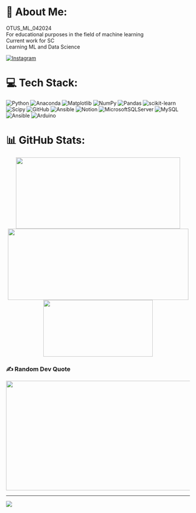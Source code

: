 # 💫 About Me:
OTUS_ML_042024<br>For educational purposes in the field of machine learning<br>Current work for SC<br>Learning ML and Data Science

[![Instagram](https://img.shields.io/badge/Instagram-%23E4405F.svg?logo=Instagram&logoColor=white)](https://instagram.com/_nmzaki) 

# 💻 Tech Stack:
![Python](https://img.shields.io/badge/python-3670A0?style=for-the-badge&logo=python&logoColor=ffdd54) ![Anaconda](https://img.shields.io/badge/Anaconda-%2344A833.svg?style=for-the-badge&logo=anaconda&logoColor=white) ![Matplotlib](https://img.shields.io/badge/Matplotlib-%23ffffff.svg?style=for-the-badge&logo=Matplotlib&logoColor=black) ![NumPy](https://img.shields.io/badge/numpy-%23013243.svg?style=for-the-badge&logo=numpy&logoColor=white) ![Pandas](https://img.shields.io/badge/pandas-%23150458.svg?style=for-the-badge&logo=pandas&logoColor=white) ![scikit-learn](https://img.shields.io/badge/scikit--learn-%23F7931E.svg?style=for-the-badge&logo=scikit-learn&logoColor=white) ![Scipy](https://img.shields.io/badge/SciPy-%230C55A5.svg?style=for-the-badge&logo=scipy&logoColor=%white) ![GitHub](https://img.shields.io/badge/github-%23121011.svg?style=for-the-badge&logo=github&logoColor=white) ![Ansible](https://img.shields.io/badge/ansible-%231A1918.svg?style=for-the-badge&logo=ansible&logoColor=white) ![Notion](https://img.shields.io/badge/Notion-%23000000.svg?style=for-the-badge&logo=notion&logoColor=white) ![MicrosoftSQLServer](https://img.shields.io/badge/Microsoft%20SQL%20Server-CC2927?style=for-the-badge&logo=microsoft%20sql%20server&logoColor=white) ![MySQL](https://img.shields.io/badge/mysql-4479A1.svg?style=for-the-badge&logo=mysql&logoColor=white) ![Ansible](https://img.shields.io/badge/ansible-%231A1918.svg?style=for-the-badge&logo=ansible&logoColor=white) ![Arduino](https://img.shields.io/badge/-Arduino-00979D?style=for-the-badge&logo=Arduino&logoColor=white)
# 📊 GitHub Stats:
<p align="center">
  <img width="450" height="195" src="https://github-readme-stats.vercel.app/api?username=nmzaki&theme=github_dark&hide_border=true&include_all_commits=false&count_private=false)">
  <img width="495" height="195" src="https://github-readme-streak-stats.herokuapp.com/?user=nmzaki&theme=github_dark&hide_border=true">
  <img width="300" height="155" src="https://github-readme-stats.vercel.app/api/top-langs/?username=nmzaki&theme=github_dark&hide_border=true&include_all_commits=false&count_private=false&layout=compact">
</p>

### ✍️ Random Dev Quote
<p align="center">
  <img width="600" height="300" src="https://quotes-github-readme.vercel.app/api?type=horizontal&theme=dark">
</p>

---
[![](https://visitcount.itsvg.in/api?id=nmzaki&icon=2&color=12)](https://visitcount.itsvg.in)


